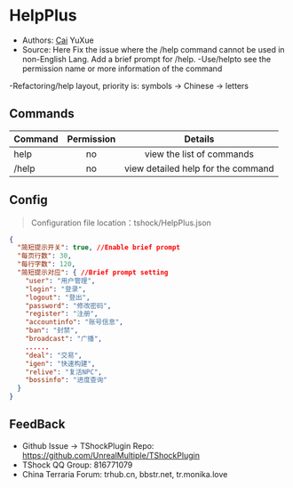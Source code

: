 ﻿# HelpPlus

- Authors: [Cai](https://github.com/ACaiCat) YuXue
- Source: Here
  Fix the issue where the /help command cannot be used in non-English Lang.
  Add a brief prompt for /help.
-Use/help<command>to see the permission name or more information of the command

-Refactoring/help layout, priority is: symbols → Chinese → letters


## Commands

| Command         | Permission |          Details          |
|-----------------|:----------:| :------: |
| help <page>     |     no     |   view the list of commands   |
| /help <command> |     no     |    view detailed help for the command   |

## Config
> Configuration file location：tshock/HelpPlus.json

```json
{
  "简短提示开关": true, //Enable brief prompt
  "每页行数": 30,
  "每行字数": 120,
  "简短提示对应": { //Brief prompt setting
    "user": "用户管理",
    "login": "登录",
    "logout": "登出",
    "password": "修改密码",
    "register": "注册",
    "accountinfo": "账号信息",
    "ban": "封禁",
    "broadcast": "广播",
    ......
    "deal": "交易",
    "igen": "快速构建",
    "relive": "复活NPC",
    "bossinfo": "进度查询"
  }
}
```

## FeedBack
- Github Issue -> TShockPlugin Repo: https://github.com/UnrealMultiple/TShockPlugin
- TShock QQ Group: 816771079
- China Terraria Forum: trhub.cn, bbstr.net, tr.monika.love
